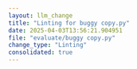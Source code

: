 ```yaml
---
layout: llm_change
title: "Linting for buggy copy.py"
date: 2025-04-03T13:56:21.904951
file: "evaluate/buggy copy.py"
change_type: "Linting"
consolidated: true
---
```

